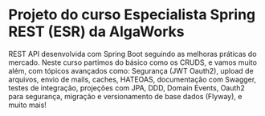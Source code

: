# Projeto do curso Especialista Spring REST (ESR) da AlgaWorks

REST API desenvolvida com Spring Boot seguindo as melhoras práticas do mercado. 
Neste curso partimos do básico como os CRUDS, e vamos muito além, com tópicos avançados como: 
Segurança (JWT Oauth2), upload de arquivos, envio de mails, caches, HATEOAS, documentação com Swagger, testes de integração, projeções com JPA, DDD, Domain Events, Oauth2 para segurança, migração e versionamento de base dados (Flyway), e muito mais!
